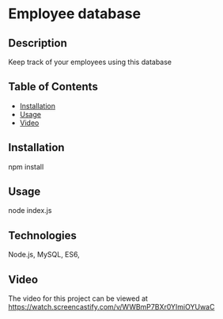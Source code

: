 # Employee database

## Description
Keep track of your employees using this database

## Table of Contents

* [Installation](#installation)
* [Usage](#usage)
* [Video](#video)

## Installation
npm install

## Usage
node index.js

## Technologies
Node.js, MySQL, ES6, 
## Video
The video for this project can be viewed at https://watch.screencastify.com/v/WWBmP7BXr0YImiOYUwaC
